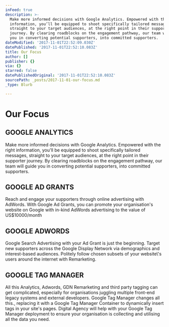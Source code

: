 ```yaml
---
inFeed: true
description: >-
  Make more informed decisions with Google Analytics. Empowered with the right
  information, you’ll be equipped to shoot specifically tailored messages,
  straight to your target audiences, at the right point in their supporter
  journey. By clearing roadblocks on the engagement pathway, our team will guide
  you in converting potential supporters, into committed supporters.
dateModified: '2017-11-01T22:52:09.030Z'
datePublished: '2017-11-01T22:52:10.083Z'
title: Our Focus
author: []
publisher: {}
via: {}
starred: false
datePublishedOriginal: '2017-11-01T22:52:10.083Z'
sourcePath: _posts/2017-11-01-our-focus.md
_type: Blurb

---
```

# Our Focus

## GOOGLE ANALYTICS

Make more informed decisions with Google Analytics. Empowered with the right information, you'll be equipped to shoot specifically tailored messages, straight to your target audiences, at the right point in their supporter journey. By clearing roadblocks on the engagement pathway, our team will guide you in converting potential supporters, into committed supporters.

## GOOGLE AD GRANTS

Reach and engage your supporters through online advertising with AdWords. With Google Ad Grants, you can promote your organisation's website on Google with in-kind AdWords advertising to the value of US$10000/month

## GOOGLE ADWORDS

Google Search Advertising with your Ad Grant is just the beginning. Target new supporters across the Google Display Network via demographics and interest-based audiences. Politely follow chosen subsets of your website\\'s users around the internet with Remarketing.

## GOOGLE TAG MANAGER

All this Analytics, Adwords, GDN Remarketing and third party tagging can get complicated, especially for organisations juggling multiple front-end legacy systems and external developers. Google Tag Manager changes all this., replacing it with a Google Tag Manager Container to dynamically insert tags in your site's pages. Digital Agency will help with your Google Tag Manager deployment to ensure your organisation is collecting and utilising all the data you need.